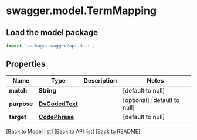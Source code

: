 # swagger.model.TermMapping

## Load the model package
```dart
import 'package:swagger/api.dart';
```

## Properties
Name | Type | Description | Notes
------------ | ------------- | ------------- | -------------
**match** | **String** |  | [default to null]
**purpose** | [**DvCodedText**](DvCodedText.md) |  | [optional] [default to null]
**target** | [**CodePhrase**](CodePhrase.md) |  | [default to null]

[[Back to Model list]](../README.md#documentation-for-models) [[Back to API list]](../README.md#documentation-for-api-endpoints) [[Back to README]](../README.md)

